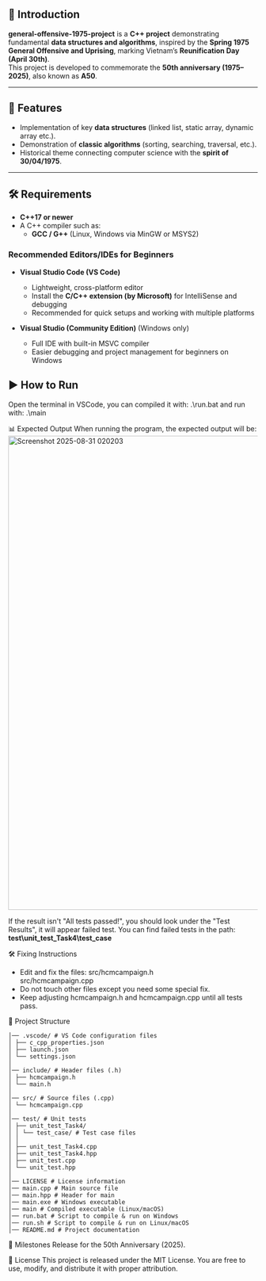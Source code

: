 ## 📖 Introduction
**general-offensive-1975-project** is a **C++ project** demonstrating fundamental **data structures and algorithms**, inspired by the **Spring 1975 General Offensive and Uprising**, marking Vietnam’s **Reunification Day (April 30th)**.  
This project is developed to commemorate the **50th anniversary (1975–2025)**, also known as **A50**.  

---

## 🚀 Features
- Implementation of key **data structures** (linked list, static array, dynamic array etc.).  
- Demonstration of **classic algorithms** (sorting, searching, traversal, etc.).  
- Historical theme connecting computer science with the **spirit of 30/04/1975**.  

---

## 🛠️ Requirements
- **C++17 or newer**  
- A C++ compiler such as:
  - **GCC / G++** (Linux, Windows via MinGW or MSYS2)

### Recommended Editors/IDEs for Beginners
- **Visual Studio Code (VS Code)**  
  - Lightweight, cross-platform editor  
  - Install the **C/C++ extension (by Microsoft)** for IntelliSense and debugging  
  - Recommended for quick setups and working with multiple platforms  

- **Visual Studio (Community Edition)** (Windows only)  
  - Full IDE with built-in MSVC compiler  
  - Easier debugging and project management for beginners on Windows

## ▶️ How to Run
Open the terminal in VSCode, you can compiled it with:
.\run.bat
and run with:
.\main

📊 Expected Output
When running the program, the expected output will be:
<img width="1511" height="957" alt="Screenshot 2025-08-31 020203" src="https://github.com/user-attachments/assets/c4a60bb3-7a0b-4f9b-ac16-eac4616826af" />

If the result isn't "All tests passed!", you should look under the "Test Results", it will appear failed test.
You can find failed tests in the path:
**test\unit_test_Task4\test_case**

🛠️ Fixing Instructions
- Edit and fix the files:
src/hcmcampaign.h  
src/hcmcampaign.cpp
- Do not touch other files except you need some special fix.
- Keep adjusting hcmcampaign.h and hcmcampaign.cpp until all tests pass.

📂 Project Structure
```
│── .vscode/ # VS Code configuration files
│ ├── c_cpp_properties.json
│ ├── launch.json
│ └── settings.json
│
│── include/ # Header files (.h)
│ ├── hcmcampaign.h
│ └── main.h
│
│── src/ # Source files (.cpp)
│ └── hcmcampaign.cpp
│
│── test/ # Unit tests
│ ├── unit_test_Task4/
│ │ └── test_case/ # Test case files
│ │
│ ├── unit_test_Task4.cpp
│ ├── unit_test_Task4.hpp
│ ├── unit_test.cpp
│ └── unit_test.hpp
│
│── LICENSE # License information
│── main.cpp # Main source file
│── main.hpp # Header for main
│── main.exe # Windows executable
│── main # Compiled executable (Linux/macOS)
│── run.bat # Script to compile & run on Windows
│── run.sh # Script to compile & run on Linux/macOS
│── README.md # Project documentation
```

📅 Milestones
Release for the 50th Anniversary (2025).

📜 License
This project is released under the MIT License.
You are free to use, modify, and distribute it with proper attribution.
